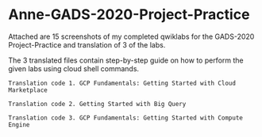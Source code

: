 # Anne-GADS-2020-Project-Practice

Attached are 15 screenshots of my completed qwiklabs for the GADS-2020 Project-Practice and translation of 3 of the labs.

The 3 translated files contain step-by-step guide on how to perform the given labs using cloud shell commands.

    Translation code 1. GCP Fundamentals: Getting Started with Cloud Marketplace

    Translation code 2. Getting Started with Big Query

    Translation code 3. GCP Fundamentals: Getting Started with Compute Engine
